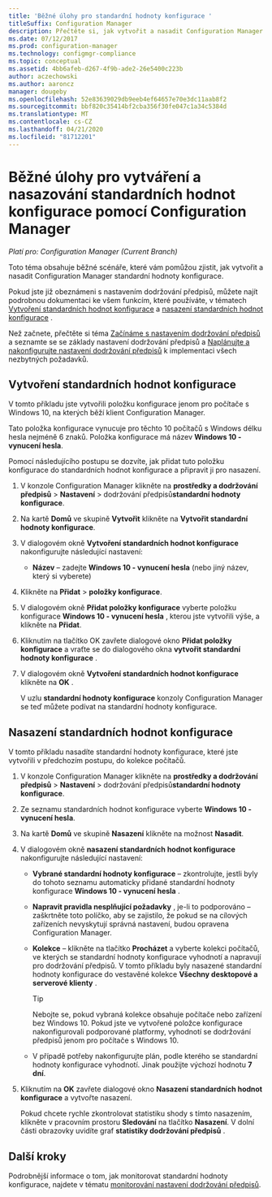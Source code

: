 ```yaml
---
title: 'Běžné úlohy pro standardní hodnoty konfigurace '
titleSuffix: Configuration Manager
description: Přečtěte si, jak vytvořit a nasadit Configuration Manager standardní hodnoty konfigurace.
ms.date: 07/12/2017
ms.prod: configuration-manager
ms.technology: configmgr-compliance
ms.topic: conceptual
ms.assetid: 4bb6afeb-d267-4f9b-ade2-26e5400c223b
author: aczechowski
ms.author: aaroncz
manager: dougeby
ms.openlocfilehash: 52e83639029db9eeb4ef64657e70e3dc11aab8f2
ms.sourcegitcommit: bbf820c35414bf2cba356f30fe047c1a34c5384d
ms.translationtype: MT
ms.contentlocale: cs-CZ
ms.lasthandoff: 04/21/2020
ms.locfileid: "81712201"
---
```

# <a name="common-tasks-for-creating-and-deploying-configuration-baselines-with-configuration-manager"></a>Běžné úlohy pro vytváření a nasazování standardních hodnot konfigurace pomocí Configuration Manager

*Platí pro: Configuration Manager (Current Branch)*

Toto téma obsahuje běžné scénáře, které vám pomůžou zjistit, jak vytvořit a nasadit Configuration Manager standardní hodnoty konfigurace.  

 Pokud jste již obeznámeni s nastavením dodržování předpisů, můžete najít podrobnou dokumentaci ke všem funkcím, které používáte, v tématech [Vytvoření standardních hodnot konfigurace](../../compliance/deploy-use/create-configuration-baselines.md) a [nasazení standardních hodnot konfigurace](../../compliance/deploy-use/deploy-configuration-baselines.md) .  

 Než začnete, přečtěte si téma [Začínáme s nastavením dodržování předpisů](../../compliance/get-started/get-started-with-compliance-settings.md) a seznamte se se základy nastavení dodržování předpisů a [Naplánujte a nakonfigurujte nastavení dodržování předpisů](../../compliance/plan-design/plan-for-and-configure-compliance-settings.md) k implementaci všech nezbytných požadavků.  

## <a name="create-a-configuration-baseline"></a>Vytvoření standardních hodnot konfigurace  
 V tomto příkladu jste vytvořili položku konfigurace jenom pro počítače s Windows 10, na kterých běží klient Configuration Manager.  

 Tato položka konfigurace vynucuje pro těchto 10 počítačů s Windows délku hesla nejméně 6 znaků. Položka konfigurace má název **Windows 10 - vynucení hesla**.  

Pomocí následujícího postupu se dozvíte, jak přidat tuto položku konfigurace do standardních hodnot konfigurace a připravit ji pro nasazení.  

1. V konzole Configuration Manager klikněte na **prostředky a dodržování předpisů** > **Nastavení** > dodržování předpisů**standardní hodnoty konfigurace**.  

2. Na kartě **Domů** ve skupině **Vytvořit** klikněte na **Vytvořit standardní hodnoty konfigurace**.  

3. V dialogovém okně **Vytvoření standardních hodnot konfigurace** nakonfigurujte následující nastavení:  

   -   **Název** – zadejte **Windows 10 - vynucení hesla** (nebo jiný název, který si vyberete)  

4. Klikněte na **Přidat** > **položky konfigurace**.  

5. V dialogovém okně **Přidat položky konfigurace** vyberte položku konfigurace **Windows 10 - vynucení hesla** , kterou jste vytvořili výše, a klikněte na **Přidat**.  

6. Kliknutím na tlačítko OK zavřete dialogové okno **Přidat položky konfigurace** a vraťte se do dialogového okna **vytvořit standardní hodnoty konfigurace** .

7. V dialogovém okně **Vytvoření standardních hodnot konfigurace** klikněte na **OK** .  

   V uzlu **standardní hodnoty konfigurace** konzoly Configuration Manager se teď můžete podívat na standardní hodnoty konfigurace.  

## <a name="deploy-the-configuration-baseline"></a>Nasazení standardních hodnot konfigurace  
 V tomto příkladu nasadíte standardní hodnoty konfigurace, které jste vytvořili v předchozím postupu, do kolekce počítačů.  

1. V konzole Configuration Manager klikněte na **prostředky a dodržování předpisů** > **Nastavení** > dodržování předpisů**standardní hodnoty konfigurace**.  

2. Ze seznamu standardních hodnot konfigurace vyberte **Windows 10 - vynucení hesla**.  

3. Na kartě **Domů** ve skupině **Nasazení** klikněte na možnost **Nasadit**.  

4. V dialogovém okně **nasazení standardních hodnot konfigurace** nakonfigurujte následující nastavení:  

   -   **Vybrané standardní hodnoty konfigurace** – zkontrolujte, jestli byly do tohoto seznamu automaticky přidané standardní hodnoty konfigurace **Windows 10 - vynucení hesla** .  

   -   **Napravit pravidla nesplňující požadavky** , je-li to podporováno – zaškrtněte toto políčko, aby se zajistilo, že pokud se na cílových zařízeních nevyskytují správná nastavení, budou opravena Configuration Manager.  

   -   **Kolekce** – klikněte na tlačítko **Procházet** a vyberte kolekci počítačů, ve kterých se standardní hodnoty konfigurace vyhodnotí a napravují pro dodržování předpisů. V tomto příkladu byly nasazené standardní hodnoty konfigurace do vestavěné kolekce **Všechny desktopové a serverové klienty** .  

       > [!TIP]  
       >  Nebojte se, pokud vybraná kolekce obsahuje počítače nebo zařízení bez Windows 10. Pokud jste ve vytvořené položce konfigurace nakonfigurovali podporované platformy, vyhodnotí se dodržování předpisů jenom pro počítače s Windows 10.  

   -   V případě potřeby nakonfigurujte plán, podle kterého se standardní hodnoty konfigurace vyhodnotí. Jinak použijte výchozí hodnotu **7 dní**.  

5. Kliknutím na **OK** zavřete dialogové okno **Nasazení standardních hodnot konfigurace** a vytvořte nasazení.  

   Pokud chcete rychle zkontrolovat statistiku shody s tímto nasazením, klikněte v pracovním prostoru **Sledování** na tlačítko **Nasazení**. V dolní části obrazovky uvidíte graf **statistiky dodržování předpisů** .  

## <a name="next-steps"></a>Další kroky 

Podrobnější informace o tom, jak monitorovat standardní hodnoty konfigurace, najdete v tématu [monitorování nastavení dodržování předpisů](../../compliance/deploy-use/monitor-compliance-settings.md).  
